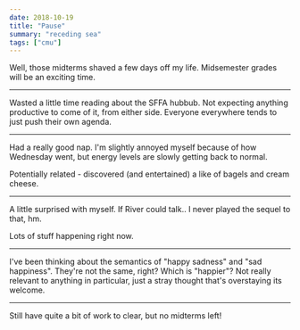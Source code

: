 ```yaml
---
date: 2018-10-19
title: "Pause"
summary: "receding sea"
tags: ["cmu"]
---
```


Well, those midterms shaved a few days off my life. Midsemester grades will be an exciting time.

---

Wasted a little time reading about the SFFA hubbub. Not expecting anything productive to come of it, from either side. Everyone everywhere tends to just push their own agenda.

---

Had a really good nap. I'm slightly annoyed myself because of how Wednesday went, but energy levels are slowly getting back to normal.

Potentially related - discovered (and entertained) a like of bagels and cream cheese.

---

A little surprised with myself. If River could talk.. I never played the sequel to that, hm.

Lots of stuff happening right now.

---

I've been thinking about the semantics of "happy sadness" and "sad happiness". They're not the same, right? Which is "happier"? Not really relevant to anything in particular, just a stray thought that's overstaying its welcome.

---

Still have quite a bit of work to clear, but no midterms left!

